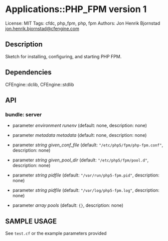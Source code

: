 # Applications::PHP_FPM version 1

License: MIT
Tags: cfdc, php_fpm, php, fpm
Authors: Jon Henrik Bjornstad <jon.henrik.bjornstad@cfengine.com>

## Description
Sketch for installing, configuring, and starting PHP FPM.

## Dependencies
CFEngine::dclib, CFEngine::stdlib

## API
### bundle: server
* parameter _environment_ *runenv* (default: none, description: none)

* parameter _metadata_ *metadata* (default: none, description: none)

* parameter _string_ *given_conf_file* (default: `"/etc/php5/fpm/php-fpm.conf"`, description: none)

* parameter _string_ *given_pool_dir* (default: `"/etc/php5/fpm/pool.d"`, description: none)

* parameter _string_ *pidfile* (default: `"/var/run/php5-fpm.pid"`, description: none)

* parameter _string_ *pidfile* (default: `"/var/log/php5-fpm.log"`, description: none)

* parameter _array_ *pools* (default: `{}`, description: none)


## SAMPLE USAGE
See `test.cf` or the example parameters provided


